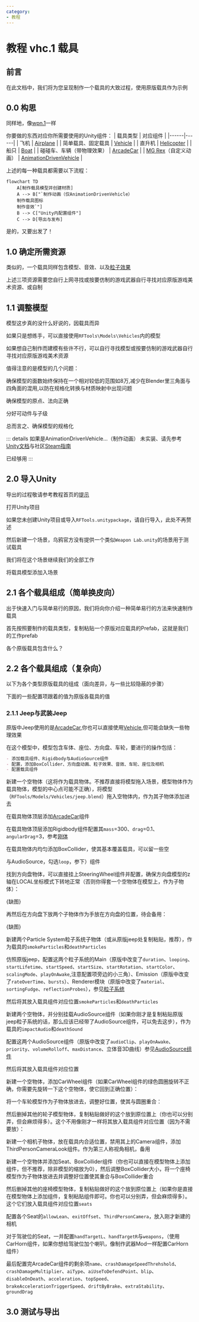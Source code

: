 ```yaml
---
category: 
- 教程
---
```

# 教程 vhc.1 载具

## 前言

在此文档中，我们将为您呈现制作一个载具的大致过程，使用原版载具作为示例

## 0.0 构思
同样地，像[wpn.1](/cn/Tutorials/wpn.1.md)一样

你要做的东西对应你所需要使用的Unity组件：
| 载具类型 | 对应组件 |
|------|------|
| 飞机 | [Airplane](/cn/Components/Airplane.md) |
| 简单载具、固定载具 | [Vehicle](/cn/Components/Vehicle.md) |
| 直升机 | [Helicopter](/cn/Components/Helicopter.md) |
| 船只 | [Boat](/cn/Components/Boat.md) |
| 碰碰车、车辆（带物理效果） | [ArcadeCar](/cn/Components/ArcadeCar.md) |
| [MG Rex](https://metalgear.fandom.com/wiki/Metal_Gear_REX)（自定义动画） | [AnimationDrivenVehicle](/cn/Components/AnimationDrivenVehicle.md) |

上述的每一种载具都需要以下流程：
```mermaid
flowchart TD
    A[制作载具模型并创建材质]
    A --> B["`制作动画（仅AnimationDrivenVehicle）
    制作载具图标
    制作音效`"]
    B --> C["Unity内配置组件"]
    C --> D[导出与发布]
```

是的，又要出发了！

## 1.0 确定所需资源

类似的，一个载具同样包含模型、音效、以及[粒子效果](https://docs.unity.cn/cn/2020.3/Manual/ParticleSystems.html)

上述三项资源需要您自行上网寻找或按要仿制的游戏武器自行寻找对应原版游戏美术资源、或自制

## 1.1 调整模型

模型这步真的没什么好说的，因载具而异

如果只是想练手，可以直接使用`RFTools\Models\Vehicles`内的模型

如果想自己制作而建模有些许不行，可以自行寻找模型或按要仿制的游戏武器自行寻找对应原版游戏美术资源

值得注意的是模型的几个问题：

确保模型的面数始终保持在一个相对较低的范围如8万,减少在Blender里三角面与四角面的混用,以防在规格化转换与材质映射中出现问题

确保模型的原点、法向正确

分好可动件与子级

总而言之、确保模型的规格化

::: details 如果是AnimationDrivenVehicle...（制作动画）
未实装、请先参考[Unity文档](https://docs.unity.cn/cn/2020.3/Manual/AnimationSection.html)与社区[Steam指南](https://steamcommunity.com/sharedfiles/filedetails/?id=3000223001)

已经够用
:::

## 2.0 导入Unity

导出的过程敬请参考教程首页的[提示](/cn/Tutorials/#模型、动画制作)

打开Unity项目

如果您未创建Unity项目或导入`RFTools.unitypackage`，请自行导入，此处不再赘述

然后新建一个场景，乌鸦官方没有提供一个类似`Weapon Lab.unity`的场景用于测试载具

我们将在这个场景继续我们的全部工作

将载具模型添加入场景

## 2.1 各个载具组成（简单换皮向）

出于快速入门与简单易行的原因，我们将向你介绍一种简单易行的方法来快速制作载具

首先按照要制作的载具类型，复制粘贴一个原版对应载具的Prefab，这就是我们的工作prefab

各个原版载具包含什么？

## 2.2 各个载具组成（复杂向）

以下为各个类型原版载具的组成（面向差异，与一些比较隐蔽的步骤）

下面的一些配置项跟着的值为原版各载具的值

### 2.1.1 Jeep与武装Jeep

原版中Jeep使用的是[ArcadeCar](/cn/Components/ArcadeCar.md),你也可以直接使用[Vehicle](/cn/Components/Vehicle.md),但可能会缺失一些物理效果

在这个模型中，模型包含车体、座位、方向盘、车轮，要进行的操作包括：
```md
- 添加载具组件、Rigidbody与AudioSource组件
- 配置，添加BoxCollider、方向盘动画、粒子效果、音效、车轮、座位及相机
- 配置载具组件
```

新建一个空物体（这将作为载具物体。不推荐直接将模型拖入场景，模型物体作为载具物体，模型的中心点可能不正确），将模型（`RFTools/Models/Vehicles/jeep.blend`）拖入空物体内，作为其子物体添加进去

在载具物体顶层添加[ArcadeCar](/cn/Components/ArcadeCar.md)组件

在载具物体顶层添加Rigidbody组件配置其`mass`=300、`drag`=0.1、`angularDrag`=3，参考[刚体](https://docs.unity.cn/cn/2020.3/Manual/class-Rigidbody.html)

在载具物体内均匀添加BoxCollider，使其基本覆盖载具，可以留一些空

与AudioSource，勾选`loop`，参下）组件



找到方向盘物体，可以直接挂上SteeringWheel组件并配置，确保方向盘模型的z轴在LOCAL坐标模式下转地正常（否则你得套一个空物体在模型上，作为子物体）：

{缺图}

再然后在方向盘下放两个子物体作为手放在方向盘的位置，待会备用：

{缺图}

新建两个Particle System粒子系统子物体（或从原版jeep处复制粘贴，推荐），作为载具的`smokeParticles`和`deathParticles`

仿照原版jeep，配置这两个粒子系统的Main（原版中改变了`duration`、`looping`、`startLifetime`、`startSpeed`、`startSize`、`startRotation`、`startColor`、`scalingMode`、`playOnAwake`,注意配置项旁边的小三角）、Emission（原版中改变了`rateOverTime`、`bursts`）、Renderer模块（原版中改变了`material`、`sortingFudge`、`reflectionProbes`），参见[粒子系统](https://docs.unity.cn/cn/2020.3/Manual/PartSysMainModule.html)

然后将其放入载具组件对应位置`smokeParticles`和`deathParticles`

新建两个空物体，并分别挂载AudioSource组件（如果你刚才是复制粘贴原版jeep粒子系统的话，那么应该已经带了AudioSource组件，可以免去这步），作为载具的`impactAudio`和`deathSound`

配置这两个AudioSource组件（原版中改变了`audioClip`、`playOnAwake`、`priority`、`volumeRolloff`、`maxDistance`、立体音3D曲线）参见[AudioSource组件](https://docs.unity.cn/cn/2020.3/Manual/class-AudioSource.html)

然后将其放入载具组件对应位置

新建一个空物体，添加CarWheel组件（如果CarWheel组件的绿色圆圈旋转不正确，你需要先旋转一下这个空物体，使它回到正确位置）：


将一个车轮模型作为子物体放进去，调整好位置，使其与圆圈重合：

然后删掉其他的轮子模型物体，复制粘贴做好的这个放到原位置上（你也可以分别弄，但会麻烦得多）。这个不用像刚才一样将其放入载具组件对应位置（因为不需要放）：

新建一个相机子物体，放在载具内合适位置，禁用其上的Camera组件，添加ThirdPersonCameraLook组件。作为第三人称视角相机，备用

新建一个空物体并添加Seat、BoxCollider组件（你也可以直接在模型物体上添加组件，但不推荐，除非模型的缩放为0），然后调整BoxCollider大小，将一个座椅模型作为子物体放进去并调整好位置使其重合与BoxCollider重合

然后删掉其他的座椅模型物体，复制粘贴做好的这个放到原位置上（如果你是直接在模型物体上添加组件，复制粘贴组件即可。你也可以分别弄，但会麻烦得多）。这个它们放入载具组件对应位置`seats`

配置各个Seat的`allowLean`、`exitOffset`、`ThirdPersonCamera`，放入刚才新建的相机

对于驾驶位的Seat，一并配置`handTargetL`、`handTargetR`与`weapons`，（使用CarHorn组件，如果你想给驾驶位加个喇叭，像制作武器Mod一样配置CarHorn组件）

最后配置完ArcadeCar组件的剩余项`name`、`crashDamageSpeedThrehshold`、`crashDamageMultiplier`、`aiType`、`aiUseToDefendPoint`、`blip`、`disableOnDeath`、`acceleration`、`topSpeed`、`brakeAccelerationTriggerSpeed`、`driftByBrake`、`extraStability`、`groundDrag`




## 3.0 测试与导出
